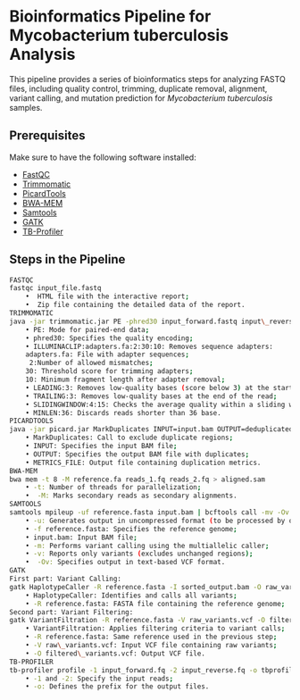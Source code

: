 # Bioinformatics Pipeline for Mycobacterium tuberculosis Analysis

This pipeline provides a series of bioinformatics steps for analyzing FASTQ files, including quality control, trimming, duplicate removal, alignment, variant calling, and mutation prediction for *Mycobacterium tuberculosis* samples.

## Prerequisites
Make sure to have the following software installed:
- [FastQC](https://github.com/s-andrews/FastQC.git)
- [Trimmomatic](https://github.com/usadellab/Trimmomatic.git)
- [PicardTools](https://github.com/broadinstitute/picard.git)
- [BWA-MEM](https://github.com/bwa-mem2/bwa-mem2.git)
- [Samtools](https://github.com/samtools/samtools.git)
- [GATK](https://github.com/broadinstitute/gatk.git)
- [TB-Profiler](https://github.com/jodyphelan/TBProfiler.git)

## Steps in the Pipeline
```bash
FASTQC
fastqc input_file.fastq
    •  HTML file with the interactive report;
    •  Zip file containing the detailed data of the report.
TRIMMOMATIC
java -jar trimmomatic.jar PE -phred30 input_forward.fastq input\_reverse.fastq output_forward_paired.fastq ILLUMINACLIP:adapters.fa:2:30:10 LEADING:3 TRAILING:3 SLIDINGWINDOW:4:15 MINLEN:36 
    • PE: Mode for paired-end data;
    • phred30: Specifies the quality encoding;
    • ILLUMINACLIP:adapters.fa:2:30:10: Removes sequence adapters:
 	adapters.fa: File with adapter sequences;
	 2:Number of allowed mismatches;
	30: Threshold score for trimming adapters;
	10: Minimum fragment length after adapter removal;
    • LEADING:3: Removes low-quality bases (score below 3) at the start of the read;
    • TRAILING:3: Removes low-quality bases at the end of the read;
    • SLIDINGWINDOW:4:15: Checks the average quality within a sliding window (4 bases). Trims when the average is below 15;
    • MINLEN:36: Discards reads shorter than 36 base.
PICARDTOOLS
java -jar picard.jar MarkDuplicates INPUT=input.bam OUTPUT=deduplicated.bam METRICS_FILE=metrics.txt 
    • MarkDuplicates: Call to exclude duplicate regions;
    • INPUT: Specifies the input BAM file;
    • OUTPUT: Specifies the output BAM file with duplicates;
    • METRICS_FILE: Output file containing duplication metrics.
BWA-MEM
bwa mem -t 8 -M reference.fa reads_1.fq reads_2.fq > aligned.sam 
    • -t: Number of threads for parallelization;
    •  -M: Marks secondary reads as secondary alignments.
SAMTOOLS
samtools mpileup -uf reference.fasta input.bam | bcftools call -mv -Ov variants.vcf 
    • -u: Generates output in uncompressed format (to be processed by other tools);
    • -f reference.fasta: Specifies the reference genome;
    • input.bam: Input BAM file;
    • -m: Performs variant calling using the multiallelic caller;
    • -v: Reports only variants (excludes unchanged regions);
    •  -Ov: Specifies output in text-based VCF format.
GATK
First part: Variant Calling: 
gatk HaplotypeCaller -R reference.fasta -I sorted_output.bam -O raw_variants.vcf 
    • HaplotypeCaller: Identifies and calls all variants;
    • -R reference.fasta: FASTA file containing the reference genome;
Second part: Variant Filtering: 
gatk VariantFiltration -R reference.fasta -V raw_variants.vcf -O filtered_variants.vcf 
    • VariantFiltration: Applies filtering criteria to variant calls;
    • -R reference.fasta: Same reference used in the previous step;
    • -V raw\_variants.vcf: Input VCF file containing raw variants;
    • -O filtered\_variants.vcf: Output VCF file.
TB-PROFILER
tb-profiler profile -1 input_forward.fq -2 input_reverse.fq -o tbprofiler_output 
    • -1 and -2: Specify the input reads;
    • -o: Defines the prefix for the output files.
